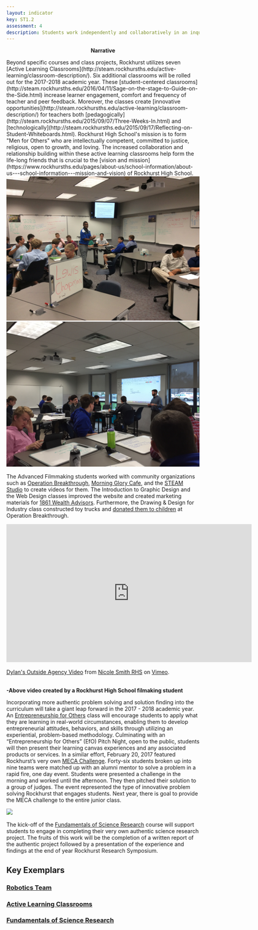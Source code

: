 ```yaml
---
layout: indicator
key: ST1.2
assessment: 4
description: Students work independently and collaboratively in an inquiry-based learning environment that encourages finding creative solutions to authentic and complex problems.
---
```

<p align="center">
<b>Narrative</b>
</p>
Beyond specific courses and class projects, Rockhurst utilizes seven [Active Learning Classrooms](http://steam.rockhursths.edu/active-learning/classroom-description/). Six additional classrooms will be rolled out for the 2017-2018 academic year. These [student-centered classrooms](http://steam.rockhursths.edu/2016/04/11/Sage-on-the-stage-to-Guide-on-the-Side.html) increase learner engagement, comfort and frequency of teacher and peer feedback. Moreover, the classes create [innovative opportunities](http://steam.rockhursths.edu/active-learning/classroom-description/) for teachers both [pedagogically](http://steam.rockhursths.edu/2015/09/07/Three-Weeks-In.html) and [technologically](http://steam.rockhursths.edu/2015/09/17/Reflecting-on-Student-Whiteboards.html). Rockhurst High School's mission is to form "Men for Others" who are intellectually competent, committed to justice, religious, open to growth, and loving. The increased collaboration and relationship building within these active learning classrooms help form the life-long friends that is crucial to the [vision and mission](https://www.rockhursths.edu/pages/about-us/school-information/about-us---school-information---mission-and-vision) of Rockhurst High School.

<div class="flex-wrapper">
  <img src="/img/Room312.JPG">
  <img src="/img/Room 107 with Teacher.JPG">
</div>


The Advanced Filmmaking students worked with community organizations such as [Operation Breakthrough](https://vimeo.com/185839796), [Morning Glory Cafe](https://vimeo.com/188333157), and the [STEAM Studio](http://steam-studio.com/) to create videos for them. The Introduction to Graphic Design and the Web Design classes improved the website and created marketing materials for [1861 Wealth Advisors](https://docs.google.com/document/d/1QQIPVmrsBKtIoHgAwCooZ790jnjKIYccI2sp8zu0i74/edit?usp=sharing). Furthermore, the Drawing & Design for Industry class constructed toy trucks and [donated them to children](https://www.rockhursths.edu/pages/news/news---regis-toy-drive) at Operation Breakthrough.

<iframe src="https://player.vimeo.com/video/185839796" width="640" height="360" frameborder="0" webkitallowfullscreen mozallowfullscreen allowfullscreen></iframe>
<p><a href="https://vimeo.com/185839796">Dylan&#039;s Outside Agency Video</a> from <a href="https://vimeo.com/user13294911">Nicole Smith RHS</a> on <a href="https://vimeo.com">Vimeo</a>.</p>
<br><strong> -Above video created by a Rockhurst High School filmaking student</strong>

Incorporating more authentic problem solving and solution finding into the curriculum will take a giant leap forward in the 2017 - 2018 academic year. An [Entrepreneurship for Others](https://drive.google.com/file/d/0B1-JIRrX_4I5Vk9QcURQMFFhOUE/view?usp=sharing) class will encourage students to apply what they are learning in real-world circumstances, enabling them to develop entrepreneurial attitudes, behaviors, and skills through utilizing an experiential, problem-based methodology. Culminating with an “Entrepreneurship for Others” (EfO) Pitch Night, open to the public, students will then present their learning canvas experiences and any associated products or services. In a similar effort, February 20, 2017 featured Rockhurst’s very own [MECA Challenge](http://steam.rockhursths.edu/2017/02/11/MECA-Challenge.html). Forty-six students broken up into nine teams were matched up with an alumni mentor to solve a problem in a rapid fire, one day event. Students were presented a challenge in the morning and worked until the afternoon. They then pitched their solution to a group of judges. The event represented the type of innovative problem solving Rockhurst that engages students. Next year, there is goal to provide the MECA challenge to the entire junior class.

<div class="flex-wrapper">
  <img src="/img/Winning Group.jpg">
</div>  
  
The kick-off of the [Fundamentals of Science Research](https://docs.google.com/document/d/14B8LvJySYbBbJaVf3koHQjMEQvKbGGYjQpxeDrP3UOc/edit?usp=sharing) course will support students to engage in completing their very own authentic science research project. The fruits of this work will be the completion of a written report of the authentic project followed by a presentation of the experience and findings at the end of year Rockhurst Research Symposium.

## Key Exemplars
### [Robotics Team](http://steam.rockhursths.edu/2015/12/16/Robotics-Students-Compete-for-Top-Honors.html)
### [Active Learning Classrooms](http://steam.rockhursths.edu/active-learning/classroom-description/)
### [Fundamentals of Science Research](https://docs.google.com/document/d/14B8LvJySYbBbJaVf3koHQjMEQvKbGGYjQpxeDrP3UOc/edit?usp=sharing)
